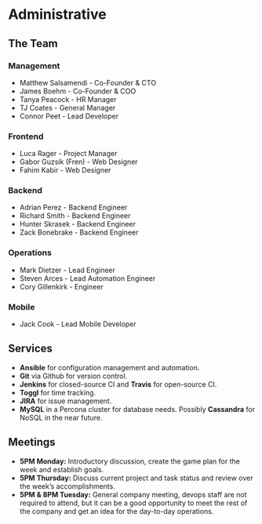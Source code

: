 # Administrative

## The Team

### Management
 * Matthew Salsamendi - Co-Founder & CTO
 * James Boehm - Co-Founder & COO
 * Tanya Peacock - HR Manager
 * TJ Coates - General Manager
 * Connor Peet - Lead Developer

### Frontend
 * Luca Rager - Project Manager
 * Gabor Guzsik (Fren) - Web Designer
 * Fahim Kabir - Web Designer

### Backend
 * Adrian Perez - Backend Engineer
 * Richard Smith - Backend Engineer
 * Hunter Skrasek - Backend Engineer
 * Zack Bonebrake - Backend Engineer

### Operations
 * Mark Dietzer - Lead Engineer
 * Steven Arces - Lead Automation Engineer
 * Cory Gillenkirk - Engineer

### Mobile
 * Jack Cook - Lead Mobile Developer

## Services

 * **Ansible** for configuration management and automation.
 * **Git** via Github for version control.
 * **Jenkins** for closed-source CI and **Travis** for open-source CI.
 * **Toggl** for time tracking.
 * **JIRA** for issue management.
 * **MySQL** in a Percona cluster for database needs. Possibly **Cassandra** for NoSQL in the near future.

## Meetings

 * **5PM Monday:** Introductory discussion, create the game plan for the week and establish goals.
 * **5PM Thursday:** Discuss current project and task status and review over the week’s accomplishments.
 * **5PM & 8PM Tuesday:** General company meeting, devops staff are not required to attend, but it can be a good opportunity to meet the rest of the company and get an idea for the day-to-day operations.
